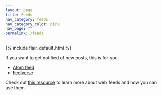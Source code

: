 ```yaml
---
layout: page
title: Feeds
nav_category: feeds
nav_category_color: pink
nav_page: ""
permalink: /feeds
---
```


{% include flair_default.html %}

If you want to get notified of new posts, this is for you.

- [Atom feed](/feed.xml)
- [Fediverse](https://gts.invisibleparade.com/@alex)

Check out [this resource](https://aboutfeeds.com) to learn more about web feeds and how you can use them.

